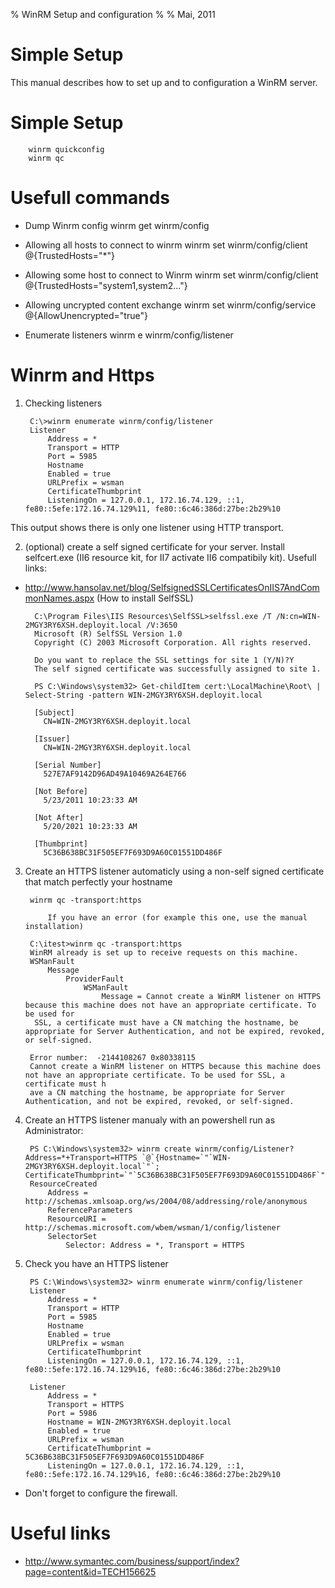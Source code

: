 % WinRM Setup and configuration
%
% Mai, 2011

# Simple Setup
This manual describes how to set up and to configuration a WinRM server.

# Simple Setup
		winrm quickconfig
		winrm qc

# Usefull commands
* Dump Winrm config
		winrm get winrm/config

* Allowing all hosts to connect to winrm
		winrm set winrm/config/client @{TrustedHosts="*"}

* Allowing some host to connect to Winrm
        winrm set winrm/config/client @{TrustedHosts="system1,system2..."}

* Allowing uncrypted content exchange
		winrm set winrm/config/service  @{AllowUnencrypted="true"}

* Enumerate listeners
		winrm e winrm/config/listener


# Winrm and Https
1. Checking listeners

        C:\>winrm enumerate winrm/config/listener
        Listener
            Address = *
            Transport = HTTP
            Port = 5985
            Hostname
            Enabled = true
            URLPrefix = wsman
            CertificateThumbprint
            ListeningOn = 127.0.0.1, 172.16.74.129, ::1, fe80::5efe:172.16.74.129%11, fe80::6c46:386d:27be:2b29%10

This output shows there is only one listener using HTTP transport.

2. (optional) create a self signed certificate for your server.
Install selfcert.exe (II6 resource kit, for II7 activate II6 compatibily kit).
Usefull links:
* http://www.hansolav.net/blog/SelfsignedSSLCertificatesOnIIS7AndCommonNames.aspx (How to install SelfSSL)


        C:\Program Files\IIS Resources\SelfSSL>selfssl.exe /T /N:cn=WIN-2MGY3RY6XSH.deployit.local /V:3650
        Microsoft (R) SelfSSL Version 1.0
        Copyright (C) 2003 Microsoft Corporation. All rights reserved.

        Do you want to replace the SSL settings for site 1 (Y/N)?Y
        The self signed certificate was successfully assigned to site 1.

        PS C:\Windows\system32> Get-childItem cert:\LocalMachine\Root\ | Select-String -pattern WIN-2MGY3RY6XSH.deployit.local

		[Subject]
		  CN=WIN-2MGY3RY6XSH.deployit.local

		[Issuer]
		  CN=WIN-2MGY3RY6XSH.deployit.local

		[Serial Number]
		  527E7AF9142D96AD49A10469A264E766

		[Not Before]
		  5/23/2011 10:23:33 AM

		[Not After]
		  5/20/2021 10:23:33 AM

		[Thumbprint]
		  5C36B638BC31F505EF7F693D9A60C01551DD486F

3. Create an HTTPS listener automaticly using a non-self signed certificate that match perfectly your hostname

		winrm qc -transport:https

            If you have an error (for example this one, use the manual installation)

        C:\itest>winrm qc -transport:https
        WinRM already is set up to receive requests on this machine.
        WSManFault
            Message
                ProviderFault
                    WSManFault
                        Message = Cannot create a WinRM listener on HTTPS because this machine does not have an appropriate certificate. To be used for
         SSL, a certificate must have a CN matching the hostname, be appropriate for Server Authentication, and not be expired, revoked, or self-signed.

        Error number:  -2144108267 0x80338115
        Cannot create a WinRM listener on HTTPS because this machine does not have an appropriate certificate. To be used for SSL, a certificate must h
        ave a CN matching the hostname, be appropriate for Server Authentication, and not be expired, revoked, or self-signed.

4. Create an HTTPS listener manualy with an powershell run as Administrator:

		PS C:\Windows\system32> winrm create winrm/config/Listener?Address=*+Transport=HTTPS `@`{Hostname=`"`WIN-2MGY3RY6XSH.deployit.local`"`; CertificateThumbprint=`"`5C36B638BC31F505EF7F693D9A60C01551DD486F`"`}
		ResourceCreated
			Address = http://schemas.xmlsoap.org/ws/2004/08/addressing/role/anonymous
			ReferenceParameters
			ResourceURI = http://schemas.microsoft.com/wbem/wsman/1/config/listener
			SelectorSet
				Selector: Address = *, Transport = HTTPS

5. Check you have an HTTPS listener

        PS C:\Windows\system32> winrm enumerate winrm/config/listener
        Listener
            Address = *
            Transport = HTTP
            Port = 5985
            Hostname
            Enabled = true
            URLPrefix = wsman
            CertificateThumbprint
            ListeningOn = 127.0.0.1, 172.16.74.129, ::1, fe80::5efe:172.16.74.129%16, fe80::6c46:386d:27be:2b29%10

        Listener
            Address = *
            Transport = HTTPS
            Port = 5986
            Hostname = WIN-2MGY3RY6XSH.deployit.local
            Enabled = true
            URLPrefix = wsman
            CertificateThumbprint = 5C36B638BC31F505EF7F693D9A60C01551DD486F
            ListeningOn = 127.0.0.1, 172.16.74.129, ::1, fe80::5efe:172.16.74.129%16, fe80::6c46:386d:27be:2b29%10


* Don't forget to configure the firewall.

# Useful links
* http://www.symantec.com/business/support/index?page=content&id=TECH156625